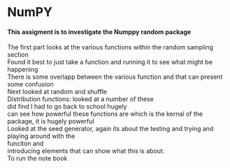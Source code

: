 # NumPY
#### This assigment is to investigate the Numppy random package <br>
The first part looks at the various functions within the random sampling section <br> 
Found it best to just take a function and running it to see what might be happening <br> 
There is some overlapp between the various function and that can present some confusion <br>
Next looked at random and shuffle <br>
Distribution functions: looked at a number of these <br> did find I had to go back to school hugely <br>
can see how powerful these functions are which is the kernal of the package, it is hugely powerful <br> 
Looked at the seed generator, again its about the testing and trying and playing around with the <br> funciton and <br> introducing elements that can show what this is about. <br>
To run the note book<br>

